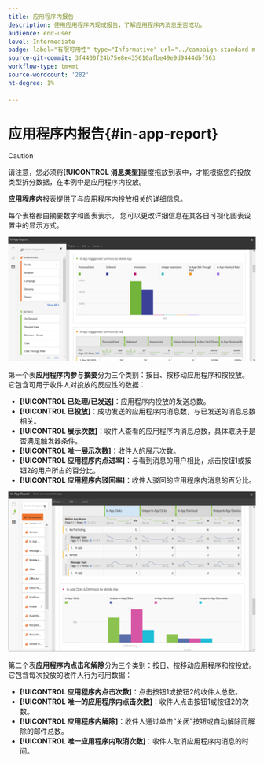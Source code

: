 ```yaml
---
title: 应用程序内报告
description: 使用应用程序内现成报告，了解应用程序内消息是否成功。
audience: end-user
level: Intermediate
badge: label="有限可用性" type="Informative" url="../campaign-standard-migration-home.md" tooltip="仅限于Campaign Standard已迁移的用户"
source-git-commit: 3f4400f24b75e8e435610afbe49e9d9444dbf563
workflow-type: tm+mt
source-wordcount: '282'
ht-degree: 1%

---
```


# 应用程序内报告{#in-app-report}

>[!CAUTION]
>
>请注意，您必须将&#x200B;**[!UICONTROL 消息类型]**&#x200B;量度拖放到表中，才能根据您的投放类型拆分数据，在本例中是应用程序内投放。

**应用程序内**&#x200B;报表提供了与应用程序内投放相关的详细信息。

每个表格都由摘要数字和图表表示。 您可以更改详细信息在其各自可视化图表设置中的显示方式。

![](assets/inapp_report.png)

第一个表&#x200B;**应用程序内参与摘要**&#x200B;分为三个类别：按日、按移动应用程序和按投放。 它包含可用于收件人对投放的反应性的数据：

* **[!UICONTROL 已处理/已发送]**：应用程序内投放的发送总数。
* **[!UICONTROL 已投放]**：成功发送的应用程序内消息数，与已发送的消息总数相关。
* **[!UICONTROL 展示次数]**：收件人查看的应用程序内消息总数，具体取决于是否满足触发器条件。
* **[!UICONTROL 唯一展示次数]**：收件人的展示次数。
* **[!UICONTROL 应用程序内点进率]**：与看到消息的用户相比，点击按钮1或按钮2的用户所占的百分比。
* **[!UICONTROL 应用程序内驳回率]**：收件人驳回的应用程序内消息的百分比。

![](assets/inapp_report_1.png)

第二个表&#x200B;**应用程序内点击和解除**&#x200B;分为三个类别：按日、按移动应用程序和按投放。 它包含每次投放的收件人行为可用数据：

* **[!UICONTROL 应用程序内点击次数]**：点击按钮1或按钮2的收件人总数。
* **[!UICONTROL 唯一的应用程序内点击次数]**：收件人点击按钮1或按钮2的次数。
* **[!UICONTROL 应用程序内解除]**：收件人通过单击“关闭”按钮或自动解除而解除的邮件总数。
* **[!UICONTROL 唯一应用程序内取消次数]**：收件人取消应用程序内消息的时间。
